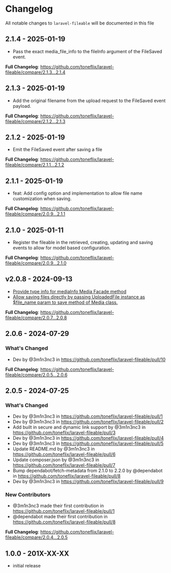 # Changelog

All notable changes to `laravel-fileable` will be documented in this file

## 2.1.4 - 2025-01-19

* Pass the exact media_file_info to the fileInfo argument of the FileSaved event.

**Full Changelog**: https://github.com/toneflix/laravel-fileable/compare/2.1.3...2.1.4

## 2.1.3 - 2025-01-19

* Add the original filename from the upload request to the FileSaved event payload.

**Full Changelog**: https://github.com/toneflix/laravel-fileable/compare/2.1.2...2.1.3

## 2.1.2 - 2025-01-19

* Emit the FileSaved event after saving a file

**Full Changelog**: https://github.com/toneflix/laravel-fileable/compare/2.1.1...2.1.2

## 2.1.1 - 2025-01-19

* feat: Add config option and implementation to allow file name customization when saving.

**Full Changelog**: https://github.com/toneflix/laravel-fileable/compare/2.0.9...2.1.1

## 2.1.0 - 2025-01-11

- Register the fileable in the retrieved, creating, updating and saving events to allow for model based configuration.

**Full Changelog**: https://github.com/toneflix/laravel-fileable/compare/2.0.9...2.1.0

## v2.0.8 - 2024-09-13

- [Provide type info for mediaInfo Media Facade method](https://github.com/toneflix/laravel-fileable/commit/73dfe5f6b478d79b2b04215f7d54b698ec979b54)
- [Allow saving files directly by passing UploadedFile instance as $file_name param to save method of Media class.](https://github.com/toneflix/laravel-fileable/commit/d21c311742723483a6ca402ba386e2f1a99ec011)

**Full Changelog**: https://github.com/toneflix/laravel-fileable/compare/2.0.7...2.0.8

## 2.0.6 - 2024-07-29

### What's Changed

* Dev by @3m1n3nc3 in https://github.com/toneflix/laravel-fileable/pull/10

**Full Changelog**: https://github.com/toneflix/laravel-fileable/compare/2.0.5...2.0.6

## 2.0.5 - 2024-07-25

### What's Changed

* Dev by @3m1n3nc3 in https://github.com/toneflix/laravel-fileable/pull/1
* Dev by @3m1n3nc3 in https://github.com/toneflix/laravel-fileable/pull/2
* Add built in secure and dynamic link support by @3m1n3nc3 in https://github.com/toneflix/laravel-fileable/pull/3
* Dev by @3m1n3nc3 in https://github.com/toneflix/laravel-fileable/pull/4
* Dev by @3m1n3nc3 in https://github.com/toneflix/laravel-fileable/pull/5
* Update README.md by @3m1n3nc3 in https://github.com/toneflix/laravel-fileable/pull/6
* Update composer.json by @3m1n3nc3 in https://github.com/toneflix/laravel-fileable/pull/7
* Bump dependabot/fetch-metadata from 2.1.0 to 2.2.0 by @dependabot in https://github.com/toneflix/laravel-fileable/pull/8
* Dev by @3m1n3nc3 in https://github.com/toneflix/laravel-fileable/pull/9

### New Contributors

* @3m1n3nc3 made their first contribution in https://github.com/toneflix/laravel-fileable/pull/1
* @dependabot made their first contribution in https://github.com/toneflix/laravel-fileable/pull/8

**Full Changelog**: https://github.com/toneflix/laravel-fileable/compare/2.0.4...2.0.5

## 1.0.0 - 201X-XX-XX

- initial release
